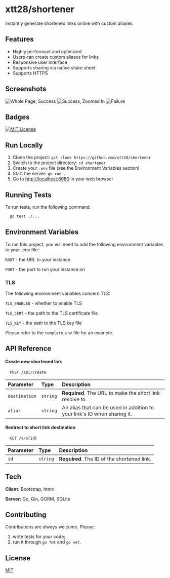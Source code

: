 
# xtt28/shortener

Instantly generate shortened links online with custom aliases.


## Features

- Highly performant and optimized
- Users can create custom aliases for links
- Responsive user interface
- Supports sharing via native share sheet
- Supports HTTPS
## Screenshots

![Whole Page, Success](https://i.imgur.com/VkIrLuy.jpeg)
![Success, Zoomed In](https://i.imgur.com/R2rTp4a.png)
![Failure](https://i.imgur.com/OQ8CTF1.png)
## Badges

[![MIT License](https://img.shields.io/badge/License-MIT-green.svg)](https://choosealicense.com/licenses/mit/)

## Run Locally

1. Clone the project: `git clone https://github.com/xtt28/shortener`
2. Switch to the project directory: `cd shortener`
3. Create your `.env` file (see the Environment Variables section)
4. Start the server: `go run .`
5. Go to <http://localhost:8080> in your web browser

## Running Tests

To run tests, run the following command:

```bash
  go test ./...
```


## Environment Variables

To run this project, you will need to add the following environment variables to your .env file:

`ROOT` - the URL to your instance

`PORT` - the port to run your instance on

### TLS

The following environment variables concern TLS:

`TLS_ENABLED` - whether to enable TLS

`TLS_CERT` - the path to the TLS certificate file

`TLS_KEY` - the path to the TLS key file

Please refer to the `template.env` file for an example.

## API Reference

#### Create new shortened link

```http
  POST /api/create
```

| Parameter | Type     | Description                |
| :-------- | :------- | :------------------------- |
| `destination` | `string` | **Required**. The URL to make the short link resolve to. |
| `alias` | `string` | An alias that can be used in addition to your link's ID when sharing it. |

#### Redirect to short link destination

```http
  GET /v/${id}
```

| Parameter | Type     | Description                       |
| :-------- | :------- | :-------------------------------- |
| `id`      | `string` | **Required**. The ID of the shortened link. |


## Tech

**Client:** Bootstrap, htmx

**Server:** Go, Gin, GORM, SQLite


## Contributing

Contributions are always welcome. Please:
1. write tests for your code;
2. run it through `go fmt` and `go vet`.

## License

[MIT](https://choosealicense.com/licenses/mit/)

